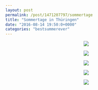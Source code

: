 ```yaml
---
layout: post
permalink: /post/1471207797/sommertage
title: "Sommertage in Thüringen"
date: "2016-08-14 19:50:0+0000"
categories: "bestsummerever"
---
```

<center>
<img src="/img/blog/summer-0.jpg"/>
<p/>
<img src="/img/blog/summer-4.jpg"/>
<p/>
<img src="/img/blog/summer-1.jpg"/>
<p/>
<img src="/img/blog/summer-2.jpg"/>
<p/>
<img src="/img/blog/summer-3.jpg"/>
<p/>

</center>

